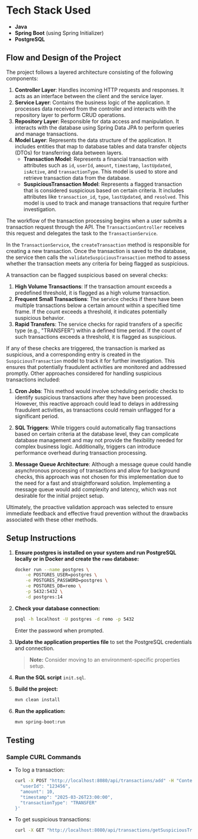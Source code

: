 # Tech Stack Used
- **Java**
- **Spring Boot** (using Spring Initializer)
- **PostgreSQL**

## Flow and Design of the Project

The project follows a layered architecture consisting of the following components:

1. **Controller Layer**: Handles incoming HTTP requests and responses. It acts as an interface between the client and the service layer.
2. **Service Layer**: Contains the business logic of the application. It processes data received from the controller and interacts with the repository layer to perform CRUD operations.
3. **Repository Layer**: Responsible for data access and manipulation. It interacts with the database using Spring Data JPA to perform queries and manage transactions.
4. **Model Layer**: Represents the data structure of the application. It includes entities that map to database tables and data transfer objects (DTOs) for transferring data between layers.
   - **Transaction Model**: Represents a financial transaction with attributes such as `id`, `userId`, `amount`, `timestamp`, `lastUpdated`, `isActive`, and `transactionType`. This model is used to store and retrieve transaction data from the database.
   - **SuspiciousTransaction Model**: Represents a flagged transaction that is considered suspicious based on certain criteria. It includes attributes like `transaction_id`, `type`, `lastUpdated`, and `resolved`. This model is used to track and manage transactions that require further investigation.

The workflow of the transaction processing begins when a user submits a transaction request through the API. The `TransactionController` receives this request and delegates the task to the `TransactionService`. 

In the `TransactionService`, the `createTransaction` method is responsible for creating a new transaction. Once the transaction is saved to the database, the service then calls the `validateSuspiciousTransaction` method to assess whether the transaction meets any criteria for being flagged as suspicious.

A transaction can be flagged suspicious based on several checks:
1. **High Volume Transactions**: If the transaction amount exceeds a predefined threshold, it is flagged as a high volume transaction.
2. **Frequent Small Transactions**: The service checks if there have been multiple transactions below a certain amount within a specified time frame. If the count exceeds a threshold, it indicates potentially suspicious behavior.
3. **Rapid Transfers**: The service checks for rapid transfers of a specific type (e.g., "TRANSFER") within a defined time period. If the count of such transactions exceeds a threshold, it is flagged as suspicious.

If any of these checks are triggered, the transaction is marked as suspicious, and a corresponding entry is created in the `SuspiciousTransaction` model to track it for further investigation. This ensures that potentially fraudulent activities are monitored and addressed promptly.
Other approaches considered for handling suspicious transactions included:

1. **Cron Jobs**: This method would involve scheduling periodic checks to identify suspicious transactions after they have been processed. However, this reactive approach could lead to delays in addressing fraudulent activities, as transactions could remain unflagged for a significant period.

2. **SQL Triggers**: While triggers could automatically flag transactions based on certain criteria at the database level, they can complicate database management and may not provide the flexibility needed for complex business logic. Additionally, triggers can introduce performance overhead during transaction processing.

3. **Message Queue Architecture**: Although a message queue could handle asynchronous processing of transactions and allow for background checks, this approach was not chosen for this implementation due to the need for a fast and straightforward solution. Implementing a message queue would add complexity and latency, which was not desirable for the initial project setup.

Ultimately, the proactive validation approach was selected to ensure immediate feedback and effective fraud prevention without the drawbacks associated with these other methods.


## Setup Instructions

1. **Ensure postgres is installed on your system and run PostgreSQL locally or in Docker and create the `remo` database:**
   ```bash
   docker run --name postgres \
       -e POSTGRES_USER=postgres \
       -e POSTGRES_PASSWORD=postgres \
       -e POSTGRES_DB=remo \
       -p 5432:5432 \
       -d postgres:14
   ```

2. **Check your database connection:**
   ```bash
   psql -h localhost -U postgres -d remo -p 5432
   ```
   Enter the password when prompted.

3. **Update the application properties file** to set the PostgreSQL credentials and connection.
   > **Note:** Consider moving to an environment-specific properties setup.

4. **Run the SQL script** `init.sql`.

5. **Build the project:**
   ```bash
   mvn clean install
   ```

6. **Run the application:**
   ```bash
   mvn spring-boot:run
   ```

## Testing

### Sample CURL Commands

- To log a transaction:
   ```bash
   curl -X POST "http://localhost:8080/api/transactions/add" -H "Content-Type: application/json" -d '{
     "userId": "123456",
     "amount": 10,
     "timestamp": "2025-03-26T23:00:00",
     "transactionType": "TRANSFER"
   }'
   ```

- To get suspicious transactions:
   ```bash
   curl -X GET "http://localhost:8080/api/transactions/getSuspiciousTransactions/a123456"
   ```
